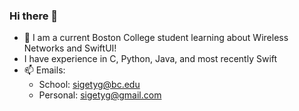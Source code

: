 ### Hi there 👋
- 🌱 I am a current Boston College student learning about Wireless Networks and SwiftUI!
- I have experience in C, Python, Java, and most recently Swift
- 📫 Emails: 
     - School: sigetyg@bc.edu 
     - Personal: sigetyg@gmail.com

<!--
**sigetg/sigetg** is a ✨ _special_ ✨ repository because its `README.md` (this file) appears on your GitHub profile.

Here are some ideas to get you started:

- 🔭 I’m currently working on ...
- 👯 I’m looking to collaborate on ...
- 🤔 I’m looking for help with ...
- 💬 Ask me about ...
- 😄 Pronouns: ...
- ⚡ Fun fact: ...
-->
